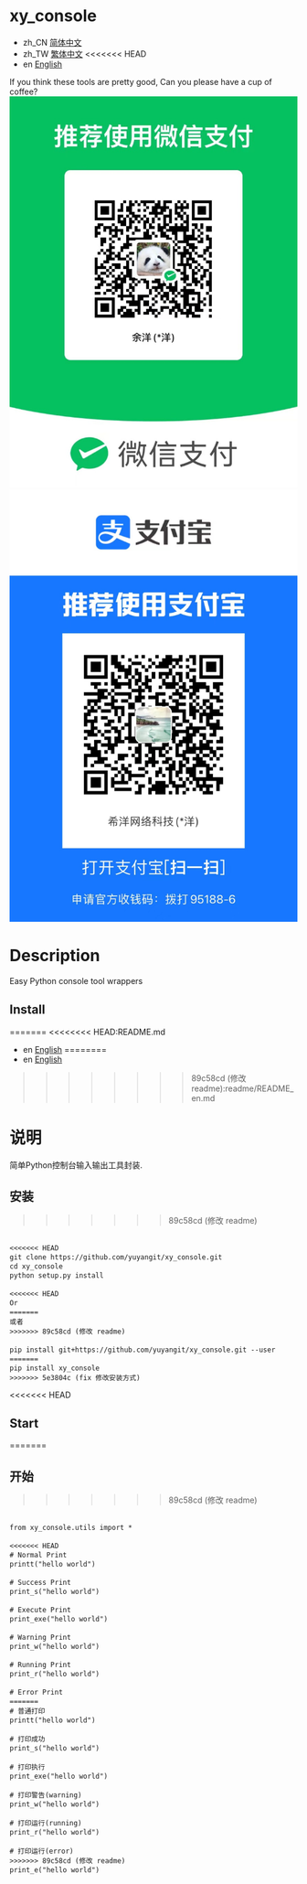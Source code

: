 # xy_console

- zh_CN [简体中文](readme/README_zh_CN.md)
- zh_TW [繁体中文](readme/README_zh_TW.md)
<<<<<<< HEAD
- en [English](readme/README_en.md)

If you think these tools are pretty good, Can you please have a cup of coffee?
![WeChat](readme/WeChat.jpg)
![Alipay](readme/Alipay.jpg)

# Description
Easy Python console tool wrappers

## Install

=======
<<<<<<<< HEAD:README.md
- en [English](readme/README_en.md)
========
- en [English](README_en.md)
>>>>>>>> 89c58cd (修改 readme):readme/README_en.md

# 说明
简单Python控制台输入输出工具封装.

## 安装
>>>>>>> 89c58cd (修改 readme)
```

<<<<<<< HEAD
git clone https://github.com/yuyangit/xy_console.git
cd xy_console
python setup.py install

<<<<<<< HEAD
Or
=======
或者
>>>>>>> 89c58cd (修改 readme)

pip install git+https://github.com/yuyangit/xy_console.git --user
=======
pip install xy_console
>>>>>>> 5e3804c (fix 修改安装方式)

```


<<<<<<< HEAD
## Start
=======
## 开始


>>>>>>> 89c58cd (修改 readme)
```

from xy_console.utils import *

<<<<<<< HEAD
# Normal Print
printt("hello world")

# Success Print
print_s("hello world")

# Execute Print
print_exe("hello world")

# Warning Print
print_w("hello world")

# Running Print
print_r("hello world")

# Error Print
=======
# 普通打印
printt("hello world")

# 打印成功
print_s("hello world")

# 打印执行
print_exe("hello world")

# 打印警告(warning)
print_w("hello world")

# 打印运行(running)
print_r("hello world")

# 打印运行(error)
>>>>>>> 89c58cd (修改 readme)
print_e("hello world")


```
